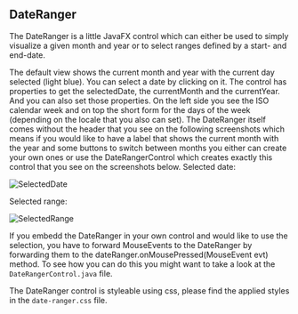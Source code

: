 ## DateRanger

The DateRanger is a little JavaFX control which can either be used to simply visualize a given
month and year or to select ranges defined by a start- and end-date.

The default view shows the current month and year with the current day selected (light blue).
You can select a date by clicking on it.
The control has properties to get the selectedDate, the currentMonth and the currentYear.
And you can also set those properties.
On the left side you see the ISO calendar week and on top the short form for the days of
the week (depending on the locale that you also can set).
The DateRanger itself comes without the header that you see on the following screenshots
which means if you would like to have a label that shows the current month with the year
and some buttons to switch between months you either can create your own ones or use
the DateRangerControl which creates exactly this control that you see on the screenshots 
below.
Selected date:

![SelectedDate](https://i.ibb.co/tsMbYbq/Date-Ranger-1.png)

Selected range:

![SelectedRange](https://i.ibb.co/7WbrqKm/Date-Ranger-2.png)

If you embedd the DateRanger in your own control and would like to use the selection, 
you have to forward MouseEvents to the DateRanger by forwarding them to the dateRanger.onMousePressed(MouseEvent evt)
method. To see how you can do this you might want to take a look at the `DateRangerControl.java` file.

The DateRanger control is styleable using css, please find the applied styles in the
`date-ranger.css` file.